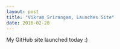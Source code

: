 ```yaml
---
layout: post
title: "Vikram Srirangam, Launches Site"
date: 2016-02-20
---
```


<p>My GitHub site launched today :)</p>